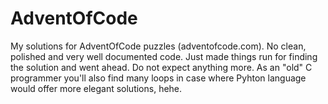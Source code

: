 # AdventOfCode

My solutions for AdventOfCode puzzles (adventofcode.com). No clean, polished and very well documented code.
Just made things run for finding the solution and went ahead. Do not expect anything more.
As an "old" C programmer you'll also find many loops in case where Pyhton language would offer more elegant solutions, hehe.
